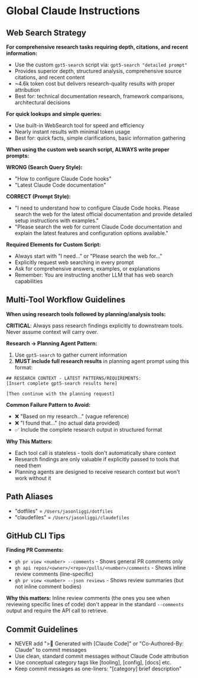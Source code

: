 # Global Claude Instructions

## Web Search Strategy
**For comprehensive research tasks requiring depth, citations, and recent information:**
- Use the custom `gpt5-search` script via: `gpt5-search "detailed prompt"`
- Provides superior depth, structured analysis, comprehensive source citations, and recent content
- ~4.6k token cost but delivers research-quality results with proper attribution
- Best for: technical documentation research, framework comparisons, architectural decisions

**For quick lookups and simple queries:**
- Use built-in WebSearch tool for speed and efficiency
- Nearly instant results with minimal token usage
- Best for: quick facts, simple clarifications, basic information gathering

**When using the custom web search script, ALWAYS write proper prompts:**

**WRONG (Search Query Style):**
- "How to configure Claude Code hooks"
- "Latest Claude Code documentation" 

**CORRECT (Prompt Style):**
- "I need to understand how to configure Claude Code hooks. Please search the web for the latest official documentation and provide detailed setup instructions with examples."
- "Please search the web for current Claude Code documentation and explain the latest features and configuration options available."

**Required Elements for Custom Script:**
- Always start with "I need..." or "Please search the web for..."
- Explicitly request web searching in every prompt
- Ask for comprehensive answers, examples, or explanations
- Remember: You are instructing another LLM that has web search capabilities

## Multi-Tool Workflow Guidelines
**When using research tools followed by planning/analysis tools:**

**CRITICAL**: Always pass research findings explicitly to downstream tools. Never assume context will carry over.

**Research → Planning Agent Pattern:**
1. Use `gpt5-search` to gather current information
2. **MUST include full research results** in planning agent prompt using this format:
```
## RESEARCH CONTEXT - LATEST PATTERNS/REQUIREMENTS:
[Insert complete gpt5-search results here]

[Then continue with the planning request]
```

**Common Failure Pattern to Avoid:**
- ❌ "Based on my research..." (vague reference)
- ❌ "I found that..." (no actual data provided)
- ✅ Include the complete research output in structured format

**Why This Matters:**
- Each tool call is stateless - tools don't automatically share context
- Research findings are only valuable if explicitly passed to tools that need them
- Planning agents are designed to receive research context but won't work without it

## Path Aliases
- "dotfiles" = `/Users/jasonliggi/dotfiles`
- "claudefiles" = `/Users/jasonliggi/claudefiles`

## GitHub CLI Tips
**Finding PR Comments:**
- `gh pr view <number> --comments` - Shows general PR comments only
- `gh api repos/<owner>/<repo>/pulls/<number>/comments` - Shows inline review comments (line-specific)
- `gh pr view <number> --json reviews` - Shows review summaries (but not inline comment bodies)

**Why this matters:** Inline review comments (the ones you see when reviewing specific lines of code) don't appear in the standard `--comments` output and require the API call to retrieve.

## Commit Guidelines
- NEVER add "> Generated with [Claude Code]" or "Co-Authored-By: Claude" to commit messages
- Use clean, standard commit messages without Claude Code attribution
- Use conceptual category tags like [tooling], [config], [docs] etc.
- Keep commit messages as one-liners: "[category] brief description"